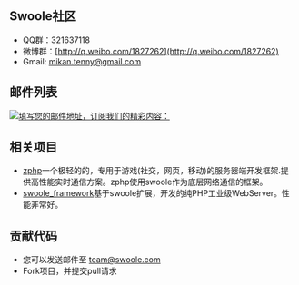 Swoole社区
------
* QQ群：321637118
* 微博群：[http://q.weibo.com/1827262](http://q.weibo.com/1827262)
* Gmail: mikan.tenny@gmail.com

邮件列表
-----

[![填写您的邮件地址，订阅我们的精彩内容：](http://rescdn.list.qq.com/zh_CN/htmledition/images/qunfa/manage/picMode_light_l.png)](http://list.qq.com/cgi-bin/qf_invite?id=70223bede10252e6973c1abf156f29638f8029299fe6c65e)

相关项目
-----
* [zphp](https://github.com/shenzhe/zphp)一个极轻的的，专用于游戏(社交，网页，移动)的服务器端开发框架.提供高性能实时通信方案。zphp使用swoole作为底层网络通信的框架。
* [swoole_framework](https://github.com/matyhtf/swoole_framework)基于swoole扩展，开发的纯PHP工业级WebServer。性能非常好。

贡献代码
-----
* 您可以发送邮件至 <team@swoole.com>
* Fork项目，并提交pull请求

